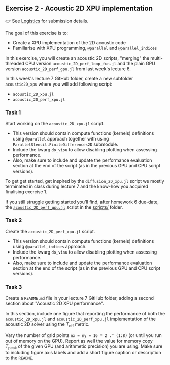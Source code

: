 <!--This file was generated, do not modify it.-->
## Exercise 2 - **Acoustic 2D XPU implementation**

👉 See [Logistics](/logistics/#submission) for submission details.

The goal of this exercise is to:
- Create a XPU implementation of the 2D acoustic code
- Familiarise with XPU programming, `@parallel` and `@parallel_indices`

In this exercise, you will create an acoustic 2D scripts, "merging" the multi-threaded CPU version `acoustic_2D_perf_loop_fun.jl` and the plain GPU version `acoustic_2D_perf_gpu.jl` from last week's lecture 6.

In this week's lecture 7 GitHub folder, create a new subfolder `acoustic2D_xpu` where you will add following script:
- `acoustic_2D_xpu.jl`
- `acoustic_2D_perf_xpu.jl`


### Task 1

Start working on the `acoustic_2D_xpu.jl` script.
- This version should contain compute functions (kernels) definitions using `@parallel` approach together with using `ParallelStencil.FiniteDifferences2D` submodule.
- Include the kwarg `do_visu` to allow disabling plotting when assessing performance.
- Also, make sure to include and update the performance evaluation section at the end of the script (as in the previous GPU and CPU script versions).

To get get started, get inspired by the `diffusion_2D_xpu.jl` script we mostly terminated in class during lecture 7 and the know-how you acquired finalising exercise 1.

If you still struggle getting started you'll find, after homework 6 due-date, the [`acoustic_2D_perf_gpu.jl`](https://github.com/eth-vaw-glaciology/course-101-0250-00/blob/main/scripts/) script in the [scripts/](https://github.com/eth-vaw-glaciology/course-101-0250-00/blob/main/scripts/) folder.

### Task 2

Create the `acoustic_2D_perf_xpu.jl` script.
- This version should contain compute functions (kernels) definitions using `@parallel_indices` approach.
- Include the kwarg `do_visu` to allow disabling plotting when assessing performance.
- Also, make sure to include and update the performance evaluation section at the end of the script (as in the previous GPU and CPU script versions).

### Task 3

Create a `README.md` file in your lecture 7 GitHub folder, adding a second section about "Acoustic 2D XPU performance".

In this section, include one figure that reporting the performance of both the `acoustic_2D_xpu.jl` and `acoustic_2D_perf_xpu.jl` implementation of the acoustic 2D solver using the $T_\mathrm{eff}$ metric.

Vary the number of grid points `nx = ny = 16 * 2 .^ (1:8)` (or until you run out of memory on the GPU). Report as well the value for memory copy $T_\mathrm{peak}$ of the given GPU (and arithmetic precision) you are using. Make sure to including figure axis labels and add a short figure caption or description to the `README`.

